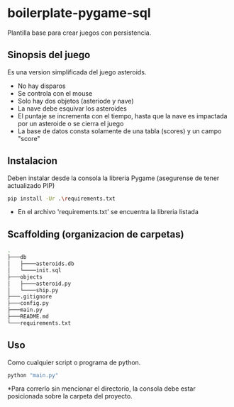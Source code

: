 # boilerplate-pygame-sql

Plantilla base para crear juegos con persistencia.

## Sinopsis del juego

Es una version simplificada del juego asteroids.

- No hay disparos
- Se controla con el mouse
- Solo hay dos objetos (asteriode y nave)
- La nave debe esquivar los asteroides
- El puntaje se incrementa con el tiempo, hasta que la nave es impactada por un asteroide o se cierra el juego
- La base de datos consta solamente de una tabla (scores) y un campo "score"

## Instalacion

Deben instalar desde la consola la libreria Pygame (asegurense de tener actualizado PIP)

```bash
pip install -Ur .\requirements.txt 
```

- En el archivo 'requirements.txt' se encuentra la libreria listada

## Scaffolding (organizacion de carpetas)

```bash
.
├───db
│   ├────asteroids.db
│   └────init.sql
├───objects
│   ├────asteroid.py
│   └────ship.py
├───.gitignore
├───config.py
├───main.py
├───README.md
└───requirements.txt
```

## Uso

Como cualquier script o programa de python.

```bash
python "main.py"
```

*Para correrlo sin mencionar el directorio, la consola debe estar posicionada sobre la carpeta del proyecto.
